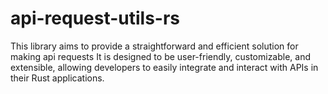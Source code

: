 # api-request-utils-rs
 This library aims to provide a straightforward and efficient solution for making api requests It is designed to be user-friendly, customizable, and extensible, allowing developers to easily integrate and interact with APIs in their Rust applications.
